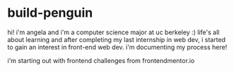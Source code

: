 # build-penguin
hi! i'm angela and i'm a computer science major at uc berkeley :) life's all about learning and after completing my last internship in web dev, i started to
gain an interest in front-end web dev. i'm documenting my process here!

i'm starting out with frontend challenges from frontendmentor.io
